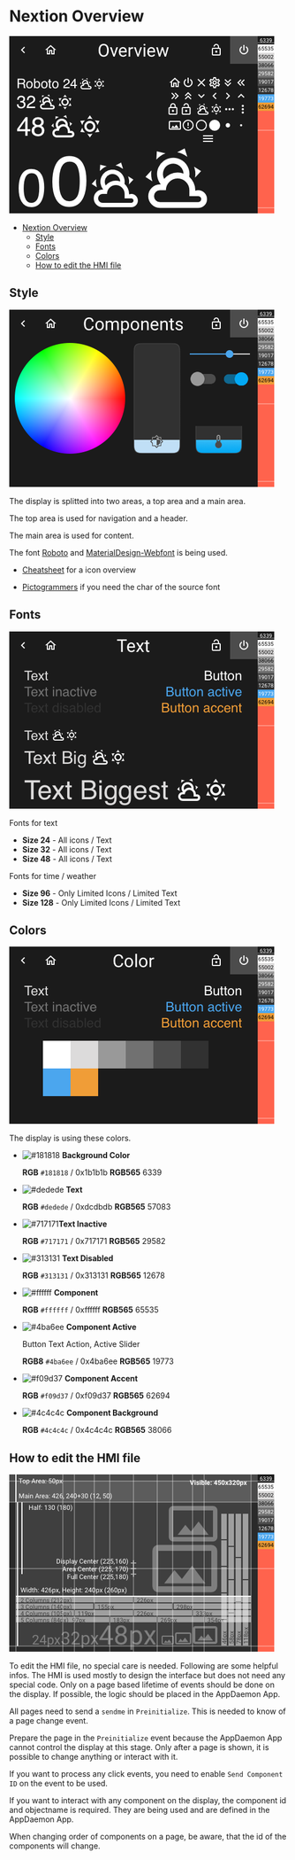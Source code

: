 # Nextion Overview

![Overview](assets/style_overview.png)

- [Nextion Overview](#nextion-overview)
  - [Style](#style)
  - [Fonts](#fonts)
  - [Colors](#colors)
  - [How to edit the HMI file](#how-to-edit-the-hmi-file)

## Style

![Components](assets/style_components.png)

The display is splitted into two areas, a top area and a main area.

The top area is used for navigation and a header.

The main area is used for content.

The font [Roboto](https://github.com/googlefonts/roboto) and [MaterialDesign-Webfont](https://github.com/Templarian/MaterialDesign-Webfont) is being used.

- [Cheatsheet](https://htmlpreview.github.io/?https://raw.githubusercontent.com/happydasch/nspanel_haui/master/docs/cheatsheet.html) for a icon overview

- [Pictogrammers](https://pictogrammers.com/library/mdi/) if you need the char of the source font

## Fonts

![Text](assets/style_text.png)

Fonts for text

- **Size 24** - All icons / Text
- **Size 32** - All icons / Text
- **Size 48** - All icons / Text

Fonts for time / weather

- **Size 96** - Only Limited Icons / Limited Text
- **Size 128** - Only Limited Icons / Limited Text

## Colors

![Color](assets/style_color.png)

The display is using these colors.

- ![#181818](https://placehold.co/15x15/181818/181818.png) **Background Color**

  **RGB** `#181818` / 0x1b1b1b
  **RGB565** 6339

- ![#dedede](https://placehold.co/15x15/dedede/dedede.png) **Text**

  **RGB** `#dedede` / 0xdcdbdb
  **RGB565** 57083

- ![#717171](https://placehold.co/15x15/717171/717171.png)**Text Inactive**

  **RGB** `#717171` / 0x717171
  **RGB565** 29582

- ![#313131](https://placehold.co/15x15/313131/313131.png) **Text Disabled**

  **RGB** `#313131` / 0x313131
  **RGB565** 12678

- ![#ffffff](https://placehold.co/15x15/ffffff/ffffff.png) **Component**

  **RGB** `#ffffff` / 0xffffff
  **RGB565** 65535

- ![#4ba6ee](https://placehold.co/15x15/4ba6ee/4ba6ee.png) **Component Active**

  Button Text Action, Active Slider

  **RGB8** `#4ba6ee` / 0x4ba6ee
  **RGB565** 19773

- ![#f09d37](https://placehold.co/15x15/f09d37/f09d37.png) **Component Accent**

  **RGB** `#f09d37` / 0xf09d37
  **RGB565** 62694

- ![#4c4c4c](https://placehold.co/15x15/4c4c4c/4c4c4c.png) **Component Background**

  **RGB** `#4c4c4c` / 0x4c4c4c
  **RGB565** 38066

## How to edit the HMI file

![Grid](../nextion/images/grid.png)

To edit the HMI file, no special care is needed. Following are some helpful infos. The HMI is used mostly to design the interface but does not need any special code. Only on a page based lifetime of events should be done on the display. If possible, the logic should be placed in the AppDaemon App.

All pages need to send a `sendme` in `Preinitialize`. This is needed to know of a page change event.

Prepare the page in the `Preinitialize` event because the AppDaemon App cannot control the display at this stage. Only after a page is shown, it is possible to change anything or interact with it.

If you want to process any click events, you need to enable `Send Component ID` on the event to be used.

If you want to interact with any component on the display, the component id and objectname is required. They are being used and are defined in the AppDaemon App.

When changing order of components on a page, be aware, that the id of the components will change.
